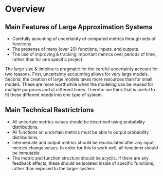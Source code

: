# Overview
## Main Features of Large Approximation Systems
- Carefully acounting of uncertainty of computed metrics through sets of functions
- The presense of many (over 20) functions, inputs, and outputs.
- The use of improving & tracking important metrics over periods of time, rather than for one specific project

The large size & timeline is pragmatic for the careful uncertainty account for two reasons.  First, uncertainty accounting allows for very large models.  Second, the creation of large models takes more resources than for small models.  These are more worthwhile when the modeling can be reused for multiple purposes and at different times. Therefor we think that is useful to fit these different needs into one type of system.

## Main Technical Restrictrions
- All uncertain metrics values should be described using probability distributions.
- All functions on uncertain metrics must be able to output probability distributions.
- Intermediate and output metrics should be recalculated after any input metrics change values. In order for this to work well, all functions should be immutable.
- The metric and function structure should be acyclic.  If there are any feedback effects, these should be isolated inside of specific functions, rather than exposed to the larger system.
